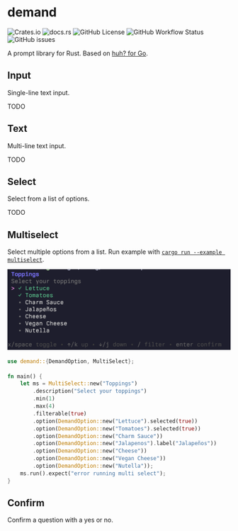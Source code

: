 # demand

![Crates.io](https://img.shields.io/crates/d/demand)
![docs.rs](https://img.shields.io/docsrs/demand)
![GitHub License](https://img.shields.io/github/license/jdx/demand)
![GitHub Workflow Status](https://img.shields.io/github/actions/workflow/status/jdx/demand/test.yml)
![GitHub issues](https://img.shields.io/github/issues/jdx/demand)

A prompt library for Rust. Based on [huh? for Go](https://github.com/charmbracelet/huh).

## Input

Single-line text input.

TODO

## Text

Multi-line text input.

TODO

## Select

Select from a list of options.

TODO

## Multiselect

Select multiple options from a list.
Run example with [`cargo run --example multiselect`](./examples/multiselect.rs).

![Multiselect](./assets/multiselect.png)

```rust
use demand::{DemandOption, MultiSelect};

fn main() {
    let ms = MultiSelect::new("Toppings")
        .description("Select your toppings")
        .min(1)
        .max(4)
        .filterable(true)
        .option(DemandOption::new("Lettuce").selected(true))
        .option(DemandOption::new("Tomatoes").selected(true))
        .option(DemandOption::new("Charm Sauce"))
        .option(DemandOption::new("Jalapenos").label("Jalapeños"))
        .option(DemandOption::new("Cheese"))
        .option(DemandOption::new("Vegan Cheese"))
        .option(DemandOption::new("Nutella"));
    ms.run().expect("error running multi select");
}
```

## Confirm

Confirm a question with a yes or no.
